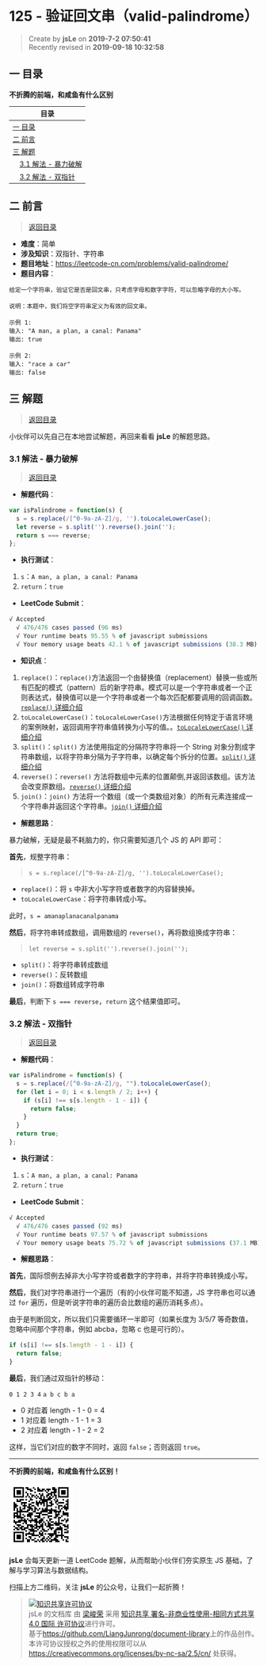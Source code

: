 125 - 验证回文串（valid-palindrome）
===

> Create by **jsLe** on **2019-7-2 07:50:41**  
> Recently revised in **2019-09-18 10:32:58**

## <a name="chapter-one" id="chapter-one">一 目录</a>

**不折腾的前端，和咸鱼有什么区别**

| 目录 |
| --- | 
| [一 目录](#chapter-one) | 
| <a name="catalog-chapter-two" id="catalog-chapter-two"></a>[二 前言](#chapter-two) |
| <a name="catalog-chapter-three" id="catalog-chapter-three"></a>[三 解题](#chapter-three) |
| &emsp;[3.1 解法 - 暴力破解](#chapter-three-one) |
| &emsp;[3.2 解法 - 双指针](#chapter-three-two) |

## <a name="chapter-two" id="chapter-two">二 前言</a>

> [返回目录](#chapter-one)

* **难度**：简单
* **涉及知识**：双指针、字符串
* **题目地址**：https://leetcode-cn.com/problems/valid-palindrome/
* **题目内容**：

```
给定一个字符串，验证它是否是回文串，只考虑字母和数字字符，可以忽略字母的大小写。

说明：本题中，我们将空字符串定义为有效的回文串。

示例 1:
输入: "A man, a plan, a canal: Panama"
输出: true

示例 2:
输入: "race a car"
输出: false
```

## <a name="chapter-three" id="chapter-three">三 解题</a>

> [返回目录](#chapter-one)

小伙伴可以先自己在本地尝试解题，再回来看看 **jsLe** 的解题思路。

### <a name="chapter-three-one" id="chapter-three-one">3.1 解法 - 暴力破解</a>

> [返回目录](#chapter-one)

* **解题代码**：

```js
var isPalindrome = function(s) {
  s = s.replace(/[^0-9a-zA-Z]/g, '').toLocaleLowerCase();
  let reverse = s.split('').reverse().join('');
  return s === reverse;
};
```

* **执行测试**：

1. `s`：`A man, a plan, a canal: Panama`
2. `return`：`true`

* **LeetCode Submit**：

```js
√ Accepted
  √ 476/476 cases passed (96 ms)
  √ Your runtime beats 95.55 % of javascript submissions
  √ Your memory usage beats 42.1 % of javascript submissions (38.3 MB)
```

* **知识点**：

1. `replace()`：`replace()`方法返回一个由替换值（replacement）替换一些或所有匹配的模式（pattern）后的新字符串。模式可以是一个字符串或者一个正则表达式，替换值可以是一个字符串或者一个每次匹配都要调用的回调函数。[`replace()` 详细介绍](https://github.com/LiangJunrong/document-library/blob/master/JavaScript-library/JavaScript/%E5%86%85%E7%BD%AE%E5%AF%B9%E8%B1%A1/String/replace.md)
2. `toLocaleLowerCase()`：`toLocaleLowerCase()`方法根据任何特定于语言环境的案例映射，返回调用字符串值转换为小写的值。。[`toLocaleLowerCase()` 详细介绍](https://github.com/LiangJunrong/document-library/blob/master/JavaScript-library/JavaScript/%E5%86%85%E7%BD%AE%E5%AF%B9%E8%B1%A1/String/toLowerCase.md)
3. `split()`：`split()` 方法使用指定的分隔符字符串将一个 String 对象分割成字符串数组，以将字符串分隔为子字符串，以确定每个拆分的位置。[`split()` 详细介绍](https://github.com/LiangJunrong/document-library/blob/master/JavaScript-library/JavaScript/%E5%86%85%E7%BD%AE%E5%AF%B9%E8%B1%A1/String/split.md)
4. `reverse()`：`reverse()` 方法将数组中元素的位置颠倒,并返回该数组。该方法会改变原数组。[`reverse()` 详细介绍](https://github.com/LiangJunrong/document-library/blob/master/JavaScript-library/JavaScript/%E5%86%85%E7%BD%AE%E5%AF%B9%E8%B1%A1/Array/reverse.md)
5. `join()`：`join()` 方法将一个数组（或一个类数组对象）的所有元素连接成一个字符串并返回这个字符串。[`join()` 详细介绍](https://github.com/LiangJunrong/document-library/blob/master/JavaScript-library/JavaScript/%E5%86%85%E7%BD%AE%E5%AF%B9%E8%B1%A1/Array/join.md)

* **解题思路**：

暴力破解，无疑是最不耗脑力的，你只需要知道几个 JS 的 API 即可：

**首先**，规整字符串：

> `s = s.replace(/[^0-9a-zA-Z]/g, '').toLocaleLowerCase();`

* `replace()`：将 `s` 中非大小写字符或者数字的内容替换掉。
* `toLocaleLowerCase`：将字符串转成小写。

此时，`s = amanaplanacanalpanama`

**然后**，将字符串转成数组，调用数组的 `reverse()`，再将数组换成字符串：

> `let reverse = s.split('').reverse().join('');`

* `split()`：将字符串转成数组
* `reverse()`：反转数组
* `join()`：将数组转成字符串

**最后**，判断下 `s === reverse`，`return` 这个结果值即可。

### <a name="chapter-three-two" id="chapter-three-two">3.2 解法 - 双指针</a>

> [返回目录](#chapter-one)

* **解题代码**：

```js
var isPalindrome = function(s) {
  s = s.replace(/[^0-9a-zA-Z]/g, "").toLocaleLowerCase();
  for (let i = 0; i < s.length / 2; i++) {
    if (s[i] !== s[s.length - 1 - i]) {
      return false;
    }
  }
  return true;
};
```

* **执行测试**：

1. `s`：`A man, a plan, a canal: Panama`
2. `return`：`true`

* **LeetCode Submit**：

```js
√ Accepted
  √ 476/476 cases passed (92 ms)
  √ Your runtime beats 97.57 % of javascript submissions
  √ Your memory usage beats 75.72 % of javascript submissions (37.1 MB)
```

* **解题思路**：

**首先**，国际惯例去掉非大小写字符或者数字的字符串，并将字符串转换成小写。

**然后**，我们对字符串进行一个遍历（有的小伙伴可能不知道，JS 字符串也可以通过 `for` 遍历，但是听说字符串的遍历会比数组的遍历消耗多点）。

由于是判断回文，所以我们只需要循环一半即可（如果长度为 3/5/7 等奇数值，忽略中间那个字符串，例如 abcba，忽略 c 也是可行的）。

```js
if (s[i] !== s[s.length - 1 - i]) {
  return false;
}
```

**最后**，我们通过双指针的移动：

`0 1 2 3 4`
`a b c b a`

* 0 对应着 length - 1 - 0 = 4
* 1 对应着 length - 1 - 1 = 3
* 2 对应着 length - 1 - 2 = 2

这样，当它们对应的数字不同时，返回 `false`；否则返回 `true`。

---

**不折腾的前端，和咸鱼有什么区别！**

![图](../../../public-repertory/img/z-small-wechat-public-address.jpg)

**jsLe** 会每天更新一道 LeetCode 题解，从而帮助小伙伴们夯实原生 JS 基础，了解与学习算法与数据结构。

扫描上方二维码，关注 **jsLe** 的公众号，让我们一起折腾！

> <a rel="license" href="http://creativecommons.org/licenses/by-nc-sa/4.0/"><img alt="知识共享许可协议" style="border-width:0" src="https://i.creativecommons.org/l/by-nc-sa/4.0/88x31.png" /></a><br /><span xmlns:dct="http://purl.org/dc/terms/" property="dct:title">jsLe 的文档库</span> 由 <a xmlns:cc="http://creativecommons.org/ns#" href="https://github.com/LiangJunrong/document-library" property="cc:attributionName" rel="cc:attributionURL">梁峻荣</a> 采用 <a rel="license" href="http://creativecommons.org/licenses/by-nc-sa/4.0/">知识共享 署名-非商业性使用-相同方式共享 4.0 国际 许可协议</a>进行许可。<br />基于<a xmlns:dct="http://purl.org/dc/terms/" href="https://github.com/LiangJunrong/document-library" rel="dct:source">https://github.com/LiangJunrong/document-library</a>上的作品创作。<br />本许可协议授权之外的使用权限可以从 <a xmlns:cc="http://creativecommons.org/ns#" href="https://creativecommons.org/licenses/by-nc-sa/2.5/cn/" rel="cc:morePermissions">https://creativecommons.org/licenses/by-nc-sa/2.5/cn/</a> 处获得。